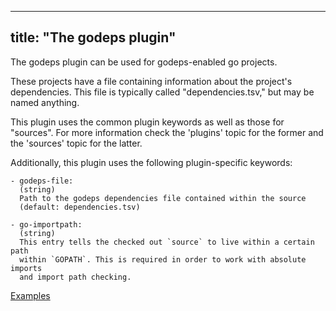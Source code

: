
---
title: "The godeps plugin"
---

The godeps plugin can be used for godeps-enabled go projects.

These projects have a file containing information about the project's
dependencies. This file is typically called "dependencies.tsv," but may be
named anything.

This plugin uses the common plugin keywords as well as those for "sources".
For more information check the 'plugins' topic for the former and the
'sources' topic for the latter.

Additionally, this plugin uses the following plugin-specific keywords:

    - godeps-file:
      (string)
      Path to the godeps dependencies file contained within the source
      (default: dependencies.tsv)

    - go-importpath:
      (string)
      This entry tells the checked out `source` to live within a certain path
      within `GOPATH`. This is required in order to work with absolute imports
      and import path checking.

[Examples](https://github.com/search?o=desc&q=filename%3Asnapcraft.yaml+%22plugin%3A+godeps%22+&s=indexed&type=Code&utf8=%E2%9C%93)
